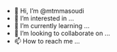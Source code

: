 - 👋 Hi, I’m @mtmmasoudi
- 👀 I’m interested in ...
- 🌱 I’m currently learning ...
- 💞️ I’m looking to collaborate on ...
- 📫 How to reach me ...

<!---
mtmmasoudi/mtmmasoudi is a ✨ special ✨ repository because its `README.md` (this file) appears on your GitHub profile.
You can click the Preview link to take a look at your changes.
--->
